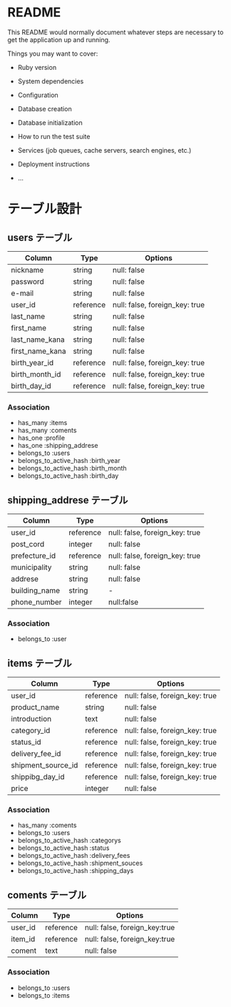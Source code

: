 # README

This README would normally document whatever steps are necessary to get the
application up and running.

Things you may want to cover:

* Ruby version

* System dependencies

* Configuration

* Database creation

* Database initialization

* How to run the test suite

* Services (job queues, cache servers, search engines, etc.)

* Deployment instructions

* ...

	
# テーブル設計

## users テーブル

| Column          | Type      | Options                        |
| --------------- | --------- | ------------------------------ |
| nickname        | string    | null: false                    |
| password        | string    | null: false                    |
| e-mail          | string    | null: false                    |
| user_id         | reference | null: false, foreign_key: true |
| last_name       | string    | null: false                    |
| first_name      | string    | null: false                    |
| last_name_kana  | string    | null: false                    |
| first_name_kana | string    | null: false                    |
| birth_year_id   | reference | null: false, foreign_key: true |
| birth_month_id  | reference | null: false, foreign_key: true |
| birth_day_id    | reference | null: false, foreign_key: true |

### Association

- has_many :items
- has_many :coments
- has_one  :profile
- has_one  :shipping_addrese
- belongs_to :users
- belongs_to_active_hash :birth_year
- belongs_to_active_hash :birth_month
- belongs_to_active_hash :birth_day


## shipping_addrese テーブル

| Column           | Type      | Options                        |
| ---------------- | --------- | ------------------------------ |
| user_id          | reference | null: false, foreign_key: true |
| post_cord        | integer   | null: false                    |
| prefecture_id    | reference | null: false, foreign_key: true |
| municipality     | string    | null: false                    |
| addrese          | string    | null: false                    |
| building_name    | string    | -                              |
| phone_number     | integer   | null:false                     |

### Association

- belongs_to :user

## items テーブル

| Column             | Type      | Options                        |
| ------------------ | --------- | ------------------------------ |
| user_id            | reference | null: false, foreign_key: true |
| product_name       | string    | null: false                    |
| introduction       | text      | null: false                    |
| category_id        | reference | null: false, foreign_key: true |
| status_id          | reference | null: false, foreign_key: true |
| delivery_fee_id    | reference | null: false, foreign_key: true |
| shipment_source_id | reference | null: false, foreign_key: true |
| shippibg_day_id    | reference | null: false, foreign_key: true |
| price              | integer   | null: false                    |

### Association

- has_many :coments
- belongs_to :users
- belongs_to_active_hash :categorys
- belongs_to_active_hash :status
- belongs_to_active_hash :delivery_fees
- belongs_to_active_hash :shipment_souces
- belongs_to_active_hash :shipping_days

## coments テーブル

| Column  | Type      | Options                       |
| ------- | --------- | ----------------------------- |
| user_id | reference | null: false, foreign_key:true |
| item_id | reference | null: false, foreign_key:true |
| coment  | text      | null: false                   |


### Association

- belongs_to :users
- belongs_to :items

